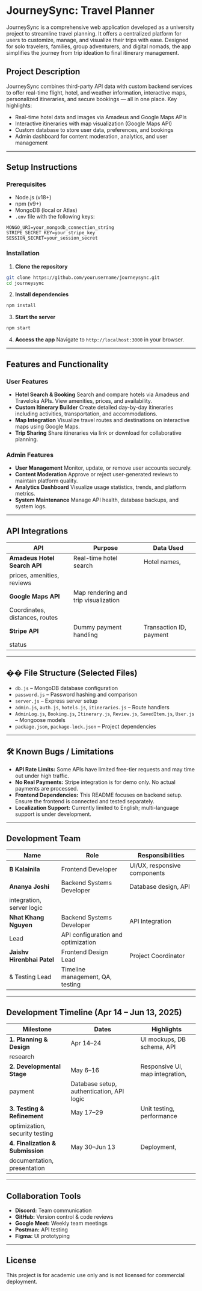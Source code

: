 # JourneySync: Travel Planner
JourneySync is a comprehensive web application developed as a university
project to streamline travel planning. It offers a centralized platform
for users to customize, manage, and visualize their trips with ease.
Designed for solo travelers, families, group adventurers, and digital
nomads, the app simplifies the journey from trip ideation to final
itinerary management.
## Project Description
JourneySync combines third-party API data with custom backend services to
offer real-time flight, hotel, and weather information, interactive maps,
personalized itineraries, and secure bookings — all in one place.
Key highlights:
- Real-time hotel data and images via Amadeus and Google Maps APIs
- Interactive itineraries with map visualization (Google Maps API)
- Custom database to store user data, preferences, and bookings
- Admin dashboard for content moderation, analytics, and user management
---
## Setup Instructions
### Prerequisites
- Node.js (v18+)
- npm (v9+)
- MongoDB (local or Atlas)
- `.env` file with the following keys:
 ```env
 MONGO_URI=your_mongodb_connection_string
 STRIPE_SECRET_KEY=your_stripe_key
 SESSION_SECRET=your_session_secret
 ```
### Installation
1. **Clone the repository**
 ```bash
 git clone https://github.com/yourusername/journeysync.git
 cd journeysync
 ```
2. **Install dependencies**
 ```bash
 npm install
 ```
3. **Start the server**
 ```bash
 npm start
 ```
4. **Access the app**
 Navigate to `http://localhost:3000` in your browser.
--- 
## Features and Functionality
### User Features
- **Hotel Search & Booking**
 Search and compare hotels via Amadeus and Traveloka APIs. View
amenities, prices, and availability.
- **Custom Itinerary Builder**
 Create detailed day-by-day itineraries including activities,
transportation, and accommodations.
- **Map Integration**
 Visualize travel routes and destinations on interactive maps using
Google Maps.
- **Trip Sharing**
 Share itineraries via link or download for collaborative planning.
### Admin Features
- **User Management**
 Monitor, update, or remove user accounts securely.
- **Content Moderation**
 Approve or reject user-generated reviews to maintain platform quality.
- **Analytics Dashboard**
 Visualize usage statistics, trends, and platform metrics.
- **System Maintenance**
 Manage API health, database backups, and system logs.
---
## API Integrations
| API | Purpose | Data Used |
|-----|---------|-----------|
| **Amadeus Hotel Search API** | Real-time hotel search | Hotel names,
prices, amenities, reviews |
| **Google Maps API** | Map rendering and trip visualization |
Coordinates, distances, routes |
| **Stripe API** | Dummy payment handling | Transaction ID, payment
status |
---
## �� File Structure (Selected Files)
- `db.js` – MongoDB database configuration
- `password.js` – Password hashing and comparison
- `server.js` – Express server setup
- `admin.js`, `auth.js`, `hotels.js`, `itineraries.js` – Route handlers
- `AdminLog.js`, `Booking.js`, `Itinerary.js`, `Review.js`,
`SavedItem.js`, `User.js` – Mongoose models
- `package.json`, `package-lock.json` – Project dependencies 
---
## 🛠 Known Bugs / Limitations
- **API Rate Limits:** Some APIs have limited free-tier requests and may
time out under high traffic.
- **No Real Payments:** Stripe integration is for demo only. No actual
payments are processed.
- **Frontend Dependencies:** This README focuses on backend setup. Ensure
the frontend is connected and tested separately.
- **Localization Support:** Currently limited to English; multi-language
support is under development.
---
## Development Team
| Name | Role | Responsibilities |
|------|------|------------------|
| **B Kalainila** | Frontend Developer | UI/UX, responsive components |
| **Ananya Joshi** | Backend Systems Developer | Database design, API
integration, server logic |
| **Nhat Khang Nguyen** | Backend Systems Developer | API Integration
Lead | API configuration and optimization |
| **Jaishv Hirenbhai Patel** | Frontend Design Lead | Project Coordinator
& Testing Lead | Timeline management, QA, testing |
---
## Development Timeline (Apr 14 – Jun 13, 2025)
| Milestone | Dates | Highlights |
|-----------|-------|------------|
| **1. Planning & Design** | Apr 14–24 | UI mockups, DB schema, API
research |
| **2. Developmental Stage** | May 6–16 | Responsive UI, map integration,
payment | Database setup, authentication, API logic |
| **3. Testing & Refinement** | May 17–29 | Unit testing, performance
optimization, security testing |
| **4. Finalization & Submission** | May 30–Jun 13 | Deployment,
documentation, presentation |
---
## Collaboration Tools
- **Discord:** Team communication
- **GitHub:** Version control & code reviews
- **Google Meet:** Weekly team meetings
- **Postman:** API testing
- **Figma:** UI prototyping
---
## License
This project is for academic use only and is not licensed for commercial
deployment. 
